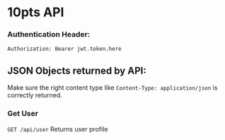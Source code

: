 # 10pts API

### Authentication Header:

`Authorization: Bearer jwt.token.here`

## JSON Objects returned by API:

Make sure the right content type like `Content-Type: application/json` is correctly returned.


### Get User
`GET /api/user`
Returns user profile